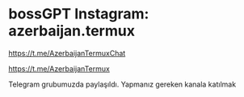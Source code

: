 # bossGPT Instagram: azerbaijan.termux 

https://t.me/AzerbaijanTermuxChat

https://t.me/AzerbaijanTermux

Telegram grubumuzda paylaşıldı.
Yapmanız gereken kanala katılmak 

